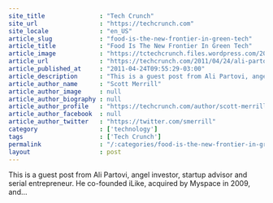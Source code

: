 ```yaml
---
site_title               : "Tech Crunch"
site_url                 : "https://techcrunch.com"
site_locale              : "en_US"
article_slug             : "food-is-the-new-frontier-in-green-tech"
article_title            : "Food Is The New Frontier In Green Tech"
article_image            : "https://tctechcrunch.files.wordpress.com/2011/04/marin-sun-farms-chick1.jpg?w=764&h=400&crop=1"
article_url              : "https://techcrunch.com/2011/04/24/ali-partovi-fix-food/"
article_published_at     : "2011-04-24T09:55:29-03:00"
article_description      : "This is a guest post from Ali Partovi, angel investor, startup advisor and serial entrepreneur. He co-founded iLike, acquired by Myspace in 2009, and..."
article_author_name      : "Scott Merrill"
article_author_image     : null
article_author_biography : null
article_author_profile   : "https://techcrunch.com/author/scott-merrill/"
article_author_facebook  : null
article_author_twitter   : "https://twitter.com/smerrill"
category                 : ['technology']
tags                     : ['Tech Crunch']
permalink                : "/:categories/food-is-the-new-frontier-in-green-tech/"
layout                   : post
---
```


This is a guest post from Ali Partovi, angel investor, startup advisor and serial entrepreneur. He co-founded iLike, acquired by Myspace in 2009, and...
